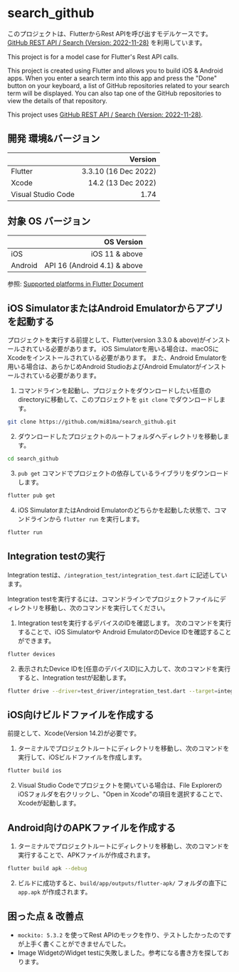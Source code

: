 # search_github
このプロジェクトは、FlutterからRest APIを呼び出すモデルケースです。
[GitHub REST API / Search (Version: 2022-11-28)](https://docs.github.com/en/rest/search?apiVersion=2022-11-28) を利用しています。

This project is for a model case for Flutter's Rest API calls.

This project is created using Flutter and allows you to build iOS & Android apps. When you enter a search term into this app and press the "Done" button on your keyboard, a list of GitHub repositories related to your search term will be displayed. You can also tap one of the GitHub repositories to view the details of that repository.

This project uses [GitHub REST API / Search (Version: 2022-11-28)](https://docs.github.com/en/rest/search?apiVersion=2022-11-28).


## 開発 環境&バージョン
|                    |  Version              |
| :---               |                  ---: |
| Flutter            |  3.3.10 (16 Dec 2022) |
| Xcode              |  14.2 (13 Dec 2022) |
| Visual Studio Code |  1.74                 |


## 対象 OS バージョン
|             |  OS Version                      |
| :---        |                             ---: |
| iOS         | iOS 11 & above                   |
| Android     | API 16 (Android 4.1) & above     |

参照: [Supported platforms in Flutter Document](https://docs.flutter.dev/development/tools/sdk/release-notes/supported-platforms)

## iOS SimulatorまたはAndroid Emulatorからアプリを起動する
プロジェクトを実行する前提として、Flutter(version 3.3.0 & above)がインストールされている必要があります。
iOS Simulatorを用いる場合は、macOSにXcodeをインストールされている必要があります。
また、Android Emulatorを用いる場合は、あらかじめAndroid StudioおよびAndroid Emulatorがインストールされている必要があります。

1. コマンドラインを起動し、プロジェクトをダウンロードしたい任意のdirectoryに移動して、このプロジェクトを `git clone` でダウンロードします。
```bash
git clone https://github.com/mi81ma/search_github.git
```

2. ダウンロードしたプロジェクトのルートフォルダへディレクトリを移動します。
```bash
cd search_github
```

3. `pub get` コマンドでプロジェクトの依存しているライブラリをダウンロードします。
```bash
flutter pub get
```

4. iOS SimulatorまたはAndroid Emulatorのどちらかを起動した状態で、コマンドラインから `flutter run` を実行します。
```bash
flutter run
```


## Integration testの実行
Integration testは、`/integration_test/integration_test.dart` に記述しています。

Integration testを実行するには、コマンドラインでプロジェクトファイルにディレクトリを移動し、次のコマンドを実行してください。

1. Integration testを実行するデバイスのIDを確認します。
次のコマンドを実行することで、iOS Simulatorや Android EmulatorのDevice IDを確認することができます。
```bash
flutter devices
```

2. 表示されたDevice IDを[任意のデバイスID]に入力して、次のコマンドを実行すると、Integration testが起動します。
```bash
flutter drive --driver=test_driver/integration_test.dart --target=integration_test/integration_test.dart -d [任意のデバイスID]
```


## iOS向けビルドファイルを作成する
前提として、Xcode(Version 14.2)が必要です。
1. ターミナルでプロジェクトルートにディレクトリを移動し、次のコマンドを実行して、iOSビルドファイルを作成します。
```bash
flutter build ios
```
2. Visual Studio Codeでプロジェクトを開いている場合は、File ExplorerのiOSフォルダを右クリックし、"Open in Xcode"の項目を選択することで、Xcodeが起動します。


## Android向けのAPKファイルを作成する
1. ターミナルでプロジェクトルートにディレクトリを移動し、次のコマンドを実行することで、APKファイルが作成されます。
```bash
flutter build apk --debug
```

2. ビルドに成功すると、`build/app/outputs/flutter-apk/` フォルダの直下に`app.apk` が作成されます。


## 困った点 & 改善点
- `mockito: 5.3.2` を使ってRest APIのモックを作り、テストしたかったのですが上手く書くことができませんでした。
- Image WidgetのWidget testに失敗しました。参考になる書き方を探しております。
